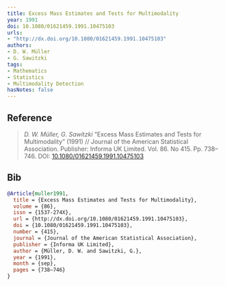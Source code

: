 ```yaml
---
title: Excess Mass Estimates and Tests for Multimodality
year: 1991
doi: 10.1080/01621459.1991.10475103
urls:
- "http://dx.doi.org/10.1080/01621459.1991.10475103"
authors:
- D. W. Müller
- G. Sawitzki
tags:
- Mathematics
- Statistics
- Multimodality Detection
hasNotes: false
---
```


## Reference

> <i>D. W. Müller, G. Sawitzki</i> “Excess Mass Estimates and Tests for Multimodality” (1991) // Journal of the American Statistical Association. Publisher: Informa UK Limited. Vol.&nbsp;86. No&nbsp;415. Pp.&nbsp;738–746. DOI:&nbsp;<a href='https://doi.org/10.1080/01621459.1991.10475103'>10.1080/01621459.1991.10475103</a>

## Bib

```bib
@Article{muller1991,
  title = {Excess Mass Estimates and Tests for Multimodality},
  volume = {86},
  issn = {1537-274X},
  url = {http://dx.doi.org/10.1080/01621459.1991.10475103},
  doi = {10.1080/01621459.1991.10475103},
  number = {415},
  journal = {Journal of the American Statistical Association},
  publisher = {Informa UK Limited},
  author = {Müller, D. W. and Sawitzki, G.},
  year = {1991},
  month = {sep},
  pages = {738–746}
}
```
